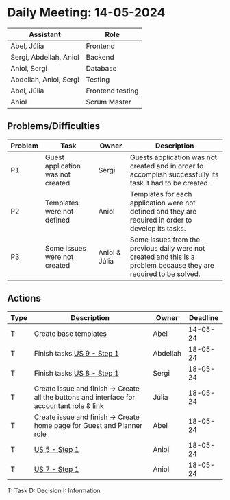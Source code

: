 # Daily Meeting: 14-05-2024

| **Assistant**          | **Role**         |
|------------------------|------------------|
| Abel, Júlia            | Frontend         |
| Sergi, Abdellah, Aniol | Backend          |
| Aniol, Sergi           | Database         |
| Abdellah, Aniol, Sergi | Testing          |
| Abel, Júlia            | Frontend testing |
| Aniol                  | Scrum Master     |

## Problems/Difficulties

| Problem | Task                              | Owner         | Description                                                                                                        |
|---------|-----------------------------------|---------------|--------------------------------------------------------------------------------------------------------------------|
| P1      | Guest application was not created | Sergi         | Guests application was not created and in order to accomplish successfully its task it had to be created.          |
| P2      | Templates were not defined        | Aniol         | Templates for each application were not defined and they are required in order to develop its tasks.               |
| P3      | Some issues were not created      | Aniol & Júlia | Some issues from the previous daily were not created and this is a problem because they are required to be solved. |

## Actions

| Type | Description                                                                                                                                                        | Owner    | Deadline |
|------|--------------------------------------------------------------------------------------------------------------------------------------------------------------------|----------|----------|
| T    | Create base templates                                                                                                                                              | Abel     | 14-05-24 |
| T    | Finish tasks [US 9 - Step 1](https://github.com/Computer-Engineering-UdL/JointProject/issues/252)                                                                  | Abdellah | 18-05-24 |
| T    | Finish tasks [US 8 - Step 1](https://github.com/Computer-Engineering-UdL/JointProject/issues/254)                                                                  | Sergi    | 18-05-24 |
| T    | Create issue and finish ->  Create all the buttons and interface for accountant role & [link](https://github.com/Computer-Engineering-UdL/JointProject/issues/249) | Júlia    | 18-05-24 |
| T    | Create issue and finish -> Create home page for Guest and Planner role                                                                                             | Abel     | 18-05-24 |
| T    | [US 5 - Step 1](https://github.com/Computer-Engineering-UdL/JointProject/issues/265)                                                                               | Aniol    | 18-05-24 |
| T    | [US 7 - Step 1](https://github.com/Computer-Engineering-UdL/JointProject/issues/266)                                                                               | Aniol    | 18-05-24 |

T: Task
D: Decision
I: Information
